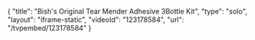 {
    "title": "Bish's Original Tear Mender Adhesive 3Bottle Kit",
    "type": "solo",
    "layout": "iframe-static",
    "videoId": "123178584",
    "url": "\/tvpembed\/123178584"
}